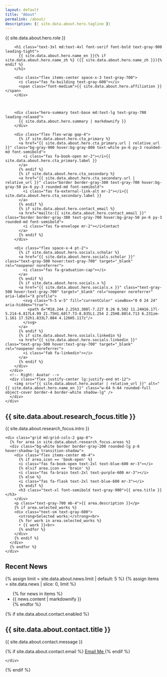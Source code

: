 ```yaml
---
layout: default
title: "About"
permalink: /about/
description: {{ site.data.about.hero.tagline }}
---
```


<!-- Hero Section -->
<section class="py-16 px-8 bg-gray-50">
  <div class="max-w-5xl mx-auto">
    <div class="grid lg:grid-cols-3 gap-12 items-start">
      <!-- Left: Text spans 2 columns -->
      <div class="lg:col-span-2 space-y-6">
        <div class="flex items-center space-x-3 mb-2">
          <i class="fas fa-user text-gray-600"></i>
          <span class="text-gray-600 font-medium">{{ site.data.about.hero.role }}</span>
        </div>
        
        <h1 class="text-3xl md:text-4xl font-serif font-bold text-gray-900 leading-tight">
          {{ site.data.about.hero.name_en }}{% if site.data.about.hero.name_zh %} ({{ site.data.about.hero.name_zh }}){% endif %}
        </h1>
        
        <div class="flex items-center space-x-3 text-gray-700">
          <i class="fas fa-building text-gray-600"></i>
          <span class="font-medium">{{ site.data.about.hero.affiliation }}</span>
        </div>

        
        
        <div class="hero-summary text-base md:text-lg text-gray-700 leading-relaxed">
          {{ site.data.about.hero.summary | markdownify }}
        </div>
        
        <div class="flex flex-wrap gap-4">
          {% if site.data.about.hero.cta_primary %}
          <a href="{{ site.data.about.hero.cta_primary.url | relative_url }}" class="bg-gray-900 hover:bg-gray-800 text-white px-6 py-3 rounded-md font-semibold">
            <i class="fas fa-book-open mr-2"></i>{{ site.data.about.hero.cta_primary.label }}
          </a>
          {% endif %}
          {% if site.data.about.hero.cta_secondary %}
          <a href="{{ site.data.about.hero.cta_secondary.url | relative_url }}" class="border border-gray-300 text-gray-700 hover:bg-gray-50 px-6 py-3 rounded-md font-semibold">
            <i class="fas fa-external-link-alt mr-2"></i>{{ site.data.about.hero.cta_secondary.label }}
          </a>
          {% endif %}
          {% if site.data.about.hero.contact_email %}
          <a href="mailto:{{ site.data.about.hero.contact_email }}" class="border border-gray-300 text-gray-700 hover:bg-gray-50 px-6 py-3 rounded-md font-semibold">
            <i class="fas fa-envelope mr-2"></i>Contact
          </a>
          {% endif %}
        </div>

        <div class="flex space-x-4 pt-2">
          {% if site.data.about.hero.socials.scholar %}
          <a href="{{ site.data.about.hero.socials.scholar }}" class="text-gray-500 hover:text-gray-700" target="_blank" rel="noopener noreferrer">
            <i class="fas fa-graduation-cap"></i>
          </a>
          {% endif %}
          {% if site.data.about.hero.socials.x %}
          <a href="{{ site.data.about.hero.socials.x }}" class="text-gray-500 hover:text-gray-700" target="_blank" rel="noopener noreferrer" aria-label="X profile">
            <svg class="h-5 w-5" fill="currentColor" viewBox="0 0 24 24" aria-hidden="true">
              <path d="M18.244 2.25h3.308l-7.227 8.26 8.502 11.24H16.17l-5.214-6.817L4.99 21.75H1.68l7.73-8.835L1.254 2.25H8.08l4.713 6.231zm-1.161 17.52h1.833L7.084 4.126H5.117z"/>
            </svg>
          </a>
          {% endif %}
          {% if site.data.about.hero.socials.linkedin %}
          <a href="{{ site.data.about.hero.socials.linkedin }}" class="text-gray-500 hover:text-gray-700" target="_blank" rel="noopener noreferrer">
            <i class="fab fa-linkedin"></i>
          </a>
          {% endif %}
        </div>
      </div>
      <!-- Right: Avatar -->
      <div class="flex justify-center lg:justify-end mt-12">
        <img src="{{ site.data.about.hero.avatar | relative_url }}" alt="{{ site.data.about.hero.name_en }}" class="w-64 h-64 rounded-full object-cover border-4 border-white shadow-lg" />
      </div>
    </div>
  </div>
</section>

<!-- Research Focus Section -->
<section class="py-16 px-8 bg-white">
  <div class="max-w-6xl mx-auto">
    <div class="mb-12 text-center">
      <h2 class="text-3xl font-serif font-bold text-gray-900 mb-4">{{ site.data.about.research_focus.title }}</h2>
      <p class="text-lg text-gray-700 max-w-3xl mx-auto">
        {{ site.data.about.research_focus.intro }}
      </p>
    </div>

    <div class="grid md:grid-cols-2 gap-8">
      {% for area in site.data.about.research_focus.areas %}
      <div class="bg-white border border-gray-200 rounded-lg p-6 hover:shadow-lg transition-shadow">
        <div class="flex items-center mb-4">
          {% if area.icon == 'book-open' %}
          <i class="fas fa-book-open text-2xl text-blue-600 mr-3"></i>
          {% elsif area.icon == 'brain' %}
          <i class="fas fa-brain text-2xl text-purple-600 mr-3"></i>
          {% else %}
          <i class="fas fa-flask text-2xl text-blue-600 mr-3"></i>
          {% endif %}
          <h3 class="text-xl font-semibold text-gray-900">{{ area.title }}</h3>
        </div>
        <p class="text-gray-700 mb-4">{{ area.description }}</p>
        {% if area.selected_works %}
        <div class="text-sm text-gray-600">
          <strong>Selected works:</strong><br>
          {% for work in area.selected_works %}
          • {{ work }}<br>
          {% endfor %}
        </div>
        {% endif %}
      </div>
      {% endfor %}
    </div>
  </div>
</section>

<!-- Recent News Section -->
<section class="py-16 px-8 bg-gray-50">
  <div class="max-w-6xl mx-auto">
    <div class="mb-12 text-center">
      <h2 class="text-3xl font-serif font-bold text-gray-900 mb-4">Recent News</h2>
    </div>
    {% assign limit = site.data.about.news.limit | default: 5 %}
    {% assign items = site.data.news | slice: 0, limit %}
    <ul class="space-y-3">
      {% for news in items %}
      <li class="flex items-start">
        <i class="fas fa-circle-check text-blue-600 mr-3 mt-1"></i>
        <div class="news-content text-gray-700">{{ news.content | markdownify }}</div>
      </li>
      {% endfor %}
    </ul>
  </div>
</section>

{% if site.data.about.contact.enabled %}
<!-- Contact Section -->
<section class="py-16 px-8 bg-white">
  <div class="max-w-4xl mx-auto text-center">
    <h2 class="text-3xl font-serif font-bold text-gray-900 mb-8">{{ site.data.about.contact.title }}</h2>
    <p class="text-lg text-gray-700 mb-8">
      {{ site.data.about.contact.message }}
    </p>
    <div class="flex flex-col sm:flex-row gap-4 justify-center">
      {% if site.data.about.contact.email %}
      <a href="mailto:{{ site.data.about.contact.email }}" class="bg-blue-600 text-white px-8 py-3 rounded-lg hover:bg-blue-700 transition-colors font-semibold">
        <i class="fas fa-envelope mr-2"></i>Email Me
      </a>
      {% endif %}
      
    </div>
  </div>
</section>
{% endif %}

